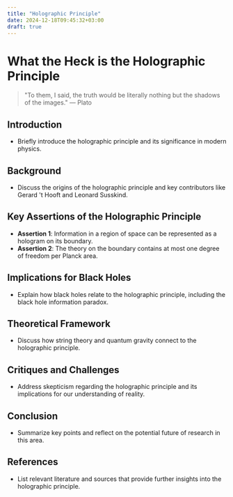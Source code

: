 ```yaml
---
title: "Holographic Principle"
date: 2024-12-18T09:45:32+03:00
draft: true
---
```


# What the Heck is the Holographic Principle

> "To them, I said, the truth would be literally nothing but the shadows of the images." — Plato

## Introduction
- Briefly introduce the holographic principle and its significance in modern physics.

## Background
- Discuss the origins of the holographic principle and key contributors like Gerard 't Hooft and Leonard Susskind.

## Key Assertions of the Holographic Principle
- **Assertion 1**: Information in a region of space can be represented as a hologram on its boundary.
- **Assertion 2**: The theory on the boundary contains at most one degree of freedom per Planck area.

## Implications for Black Holes
- Explain how black holes relate to the holographic principle, including the black hole information paradox.

## Theoretical Framework
- Discuss how string theory and quantum gravity connect to the holographic principle.

## Critiques and Challenges
- Address skepticism regarding the holographic principle and its implications for our understanding of reality.

## Conclusion
- Summarize key points and reflect on the potential future of research in this area.

## References
- List relevant literature and sources that provide further insights into the holographic principle.




